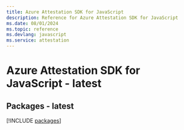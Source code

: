 ```yaml
---
title: Azure Attestation SDK for JavaScript
description: Reference for Azure Attestation SDK for JavaScript
ms.date: 08/01/2024
ms.topic: reference
ms.devlang: javascript
ms.service: attestation
---
```

# Azure Attestation SDK for JavaScript - latest
## Packages - latest
[!INCLUDE [packages](attestation-index.md)]